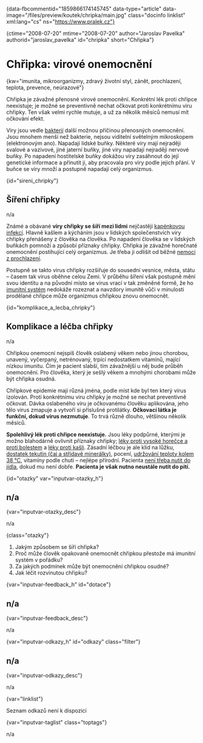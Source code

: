 
{data-fbcommentid="1859866174145745" data-type="article" data-image="/files/preview/koutek/chripka/main.jpg" class="docinfo linklist" xml:lang="cs" ns="https://www.pralek.cz"}

{ctime="2008-07-20" mtime="2008-07-20" author="Jaroslav Pavelka" authorid="jaroslav_pavelka" id="chripka" short="Chřipka"}

# Chřipka: virové onemocnění

<!-- generated attribute kw by user_udpatekw.sh on 2020-04-17, do not edit -->

{kw="imunita, mikroorganizmy, zdravý životní styl, zánět, prochlazení, teplota, prevence, neúrazové"}

Chřipka je závažné přenosné virové onemocnění. Konkrétní lék proti chřipce neexistuje; je možné se preventivně nechat očkovat proti konkrétnímu viru chřipky. Ten však velmi rychle mutuje, a už za několik měsíců nemusí mít očkování efekt.

Viry jsou vedle [bakterií][1] další možnou příčinou přenosných onemocnění. Jsou mnohem menší než bakterie, nejsou viditelní světelným mikroskopem (elektronovým ano). Napadají lidské buňky. Některé viry mají nejraději svalové a vazivové, jiné jaterní buňky, jiné viry napadají nejraději nervové buňky. Po napadení hostitelské buňky dokážou viry zasáhnout do její genetické informace a přinutit ji, aby pracovala pro viry podle jejich přání. V buňce se viry množí a postupně napadají celý organizmus.

{id="sireni_chripky"}

## Šíření chřipky

n/a

Známé a obávané **viry chřipky se šíří mezi lidmi** nejčastěji [kapénkovou infekcí][2]. Hlavně kašlem a kýcháním jsou v lidských společenstvích viry chřipky přenášeny z člověka na člověka. Po napadení člověka se v lidských buňkách pomnoží a způsobí příznaky chřipky. Chřipka je závažné horečnaté onemocnění postihující celý organizmus. Je třeba ji odlišit od běžné [nemoci z prochlazení][3].

Postupně se takto virus chřipky rozšiřuje do sousední vesnice, města, státu – časem tak virus oběhne celou Zemi. V průběhu šíření však postupně mění svou identitu a na původní místo se virus vrací v tak změněné formě, že ho [imunitní systém][4] nedokáže rozeznat a navzdory imunitě vůči v minulosti prodělané chřipce může organizmus chřipkou znovu onemocnět.

{id="komplikace\_a\_lecba_chripky"}

## Komplikace a léčba chřipky

n/a

Chřipkou onemocní nejspíš člověk oslabený věkem nebo jinou chorobou, unavený, vyčerpaný, netrénovaný, trpící nedostatkem vitamínů, mající nízkou imunitu. Čím je pacient slabší, tím závažnější u něj bude průběh onemocnění. Pro člověka, který je sešlý věkem a mnohými chorobami může být chřipka osudná.

Chřipkové epidemie mají různá jména, podle míst kde byl ten který virus izolován. Proti konkrétnímu viru chřipky je možné se nechat preventivně očkovat. Dávka oslabeného viru je očkovanému člověku aplikována, jeho tělo virus zmapuje a vytvoří si příslušné protilátky. **Očkovací látka je funkční, dokud virus nezmutuje**. To trvá různě dlouho, většinou několik měsíců.

**Spolehlivý lék proti chřipce neexistuje.** Jsou léky podpůrné, kterými je možno blahodárně ovlivnit příznaky chřipky; [léky proti vysoké horečce a proti bolestem][5] a [léky proti kašli][6]. Zásadní léčbou je ale klid na lůžku, [dostatek tekutin (čaj a střídavě minerálky)][7], pocení, [udržování teploty kolem 38 °C][3], vitamíny podle chuti – nejlépe přírodní. Pacienta [není třeba nutit do jídla][8], dokud mu není dobře. **Pacienta je však nutno neustále nutit do pití.**

{id="otazky" var="inputvar-otazky_h"}

## n/a

{var="inputvar-otazky_desc"}

n/a

{class="otazky"}

  1. Jakým způsobem se šíří chřipka?
  2. Proč může člověk opakovaně onemocnět chřipkou přestože má imunitní systém v pořádku?
  3. Za jakých podmínek může být onemocnění chřipkou osudné?
  4. Jak léčit rozvinutou chřipku?

{var="inputvar-feedback_h" id="dotace"}

## n/a

{var="inputvar-feedback_desc"}

n/a

{var="inputvar-odkazy_h" id="odkazy" class="filter"}

## n/a

{var="inputvar-odkazy_desc"}

n/a

{var="linklist"}

Seznam odkazů není k dispozici

{var="inputvar-taglist" class="toptags"}

n/a

 [1]: mikroorganizmy
 [2]: ryma_a_smrkani
 [3]: teplota
 [4]: imunita
 [5]: leky_proti_bolesti
 [6]: kasel_a_typy_kasle
 [7]: prijem_tekutin
 [8]: funkcni_poruchy_traveni


